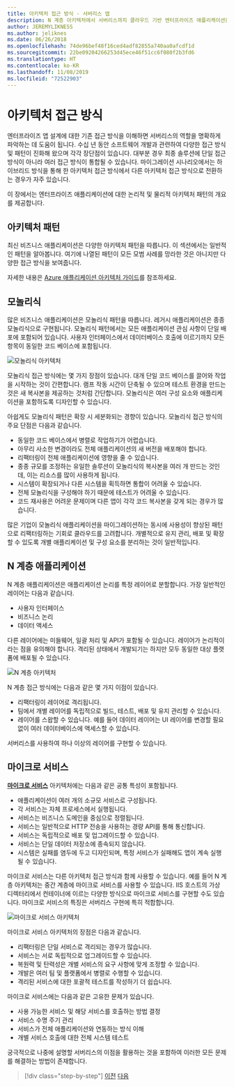 ```yaml
---
title: 아키텍처 접근 방식 - 서버리스 앱
description: N 계층 아키텍처에서 서버리스까지 클라우드 기반 엔터프라이즈 애플리케이션을 빌드하는 아키텍처를 소개합니다.
author: JEREMYLIKNESS
ms.author: jeliknes
ms.date: 06/26/2018
ms.openlocfilehash: 74de96bef48f16ced4adf82855a740aa0afcdf1d
ms.sourcegitcommit: 22be09204266253d45ece46f51cc6f080f2b3fd6
ms.translationtype: HT
ms.contentlocale: ko-KR
ms.lasthandoff: 11/08/2019
ms.locfileid: "72522903"
---
```

# <a name="architecture-approaches"></a>아키텍처 접근 방식

엔터프라이즈 앱 설계에 대한 기존 접근 방식을 이해하면 서버리스의 역할을 명확하게 파악하는 데 도움이 됩니다. 수십 년 동안 소프트웨어 개발과 관련하여 다양한 접근 방식 및 패턴이 진화해 왔으며 각각 장단점이 있습니다. 대부분 경우 최종 솔루션에 단일 접근 방식이 아니라 여러 접근 방식이 통합될 수 있습니다. 마이그레이션 시나리오에서는 하이브리드 방식을 통해 한 아키텍처 접근 방식에서 다른 아키텍처 접근 방식으로 전환하는 경우가 자주 있습니다.

이 장에서는 엔터프라이즈 애플리케이션에 대한 논리적 및 물리적 아키텍처 패턴의 개요를 제공합니다.

## <a name="architecture-patterns"></a>아키텍처 패턴

최신 비즈니스 애플리케이션은 다양한 아키텍처 패턴을 따릅니다. 이 섹션에서는 일반적인 패턴을 알아봅니다. 여기에 나열된 패턴이 모든 모범 사례를 망라한 것은 아니지만 다양한 접근 방식을 보여줍니다.

자세한 내용은 [Azure 애플리케이션 아키텍처 가이드](https://docs.microsoft.com/azure/architecture/guide/)를 참조하세요.

## <a name="monoliths"></a>모놀리식

많은 비즈니스 애플리케이션은 모놀리식 패턴을 따릅니다. 레거시 애플리케이션은 종종 모놀리식으로 구현됩니다. 모놀리식 패턴에서는 모든 애플리케이션 관심 사항이 단일 배포에 포함되어 있습니다. 사용자 인터페이스에서 데이터베이스 호출에 이르기까지 모든 항목이 동일한 코드 베이스에 포함됩니다.

![모놀리식 아키텍처](./media/monolith-architecture.png)

모놀리식 접근 방식에는 몇 가지 장점이 있습니다. 대개 단일 코드 베이스를 끌어와 작업을 시작하는 것이 간편합니다. 램프 작동 시간이 단축될 수 있으며 테스트 환경을 만드는 것은 새 복사본을 제공하는 것처럼 간단합니다. 모놀리식은 여러 구성 요소와 애플리케이션을 포함하도록 디자인할 수 있습니다.

아쉽게도 모놀리식 패턴은 확장 시 세분화되는 경향이 있습니다. 모놀리식 접근 방식의 주요 단점은 다음과 같습니다.

- 동일한 코드 베이스에서 병렬로 작업하기가 어렵습니다.
- 아무리 사소한 변경이라도 전체 애플리케이션의 새 버전을 배포해야 합니다.
- 리팩터링이 전체 애플리케이션에 영향을 줄 수 있습니다.
- 종종 규모를 조정하는 유일한 솔루션이 모놀리식의 복사본을 여러 개 만드는 것인데, 이는 리소스를 많이 사용하게 됩니다.
- 시스템이 확장되거나 다른 시스템을 획득하면 통합이 어려울 수 있습니다.
- 전체 모놀리식을 구성해야 하기 때문에 테스트가 어려울 수 있습니다.
- 코드 재사용은 어려운 문제이며 다른 앱이 각각 코드 복사본을 갖게 되는 경우가 많습니다.

많은 기업이 모놀리식 애플리케이션을 마이그레이션하는 동시에 사용성이 향상된 패턴으로 리팩터링하는 기회로 클라우드를 고려합니다. 개별적으로 유지 관리, 배포 및 확장할 수 있도록 개별 애플리케이션 및 구성 요소를 분리하는 것이 일반적입니다.

## <a name="n-layer-applications"></a>N 계층 애플리케이션

N 계층 애플리케이션은 애플리케이션 논리를 특정 레이어로 분할합니다. 가장 일반적인 레이어는 다음과 같습니다.

- 사용자 인터페이스
- 비즈니스 논리
- 데이터 액세스

다른 레이어에는 미들웨어, 일괄 처리 및 API가 포함될 수 있습니다. 레이어가 논리적이라는 점을 유의해야 합니다. 격리된 상태에서 개발되기는 하지만 모두 동일한 대상 플랫폼에 배포될 수 있습니다.

![N 계층 아키텍처](./media/n-layer-architecture.png)

N 계층 접근 방식에는 다음과 같은 몇 가지 이점이 있습니다.

- 리팩터링이 레이어로 격리됩니다.
- 팀에서 개별 레이어를 독립적으로 빌드, 테스트, 배포 및 유지 관리할 수 있습니다.
- 레이어를 스왑할 수 있습니다. 예를 들어 데이터 레이어는 UI 레이어를 변경할 필요 없이 여러 데이터베이스에 액세스할 수 있습니다.

서버리스를 사용하여 하나 이상의 레이어를 구현할 수 있습니다.

## <a name="microservices"></a>마이크로 서비스

**[마이크로 서비스](https://docs.microsoft.com/azure/architecture/guide/architecture-styles/microservices)** 아키텍처에는 다음과 같은 공통 특성이 포함됩니다.

- 애플리케이션이 여러 개의 소규모 서비스로 구성됩니다.
- 각 서비스는 자체 프로세스에서 실행됩니다.
- 서비스는 비즈니스 도메인을 중심으로 정렬됩니다.
- 서비스는 일반적으로 HTTP 전송을 사용하는 경량 API를 통해 통신합니다.
- 서비스는 독립적으로 배포 및 업그레이드할 수 있습니다.
- 서비스는 단일 데이터 저장소에 종속되지 않습니다.
- 시스템은 실패를 염두에 두고 디자인되며, 특정 서비스가 실패해도 앱이 계속 실행될 수 있습니다.

마이크로 서비스는 다른 아키텍처 접근 방식과 함께 사용할 수 있습니다. 예를 들어 N 계층 아키텍처는 중간 계층에 마이크로 서비스를 사용할 수 있습니다. IIS 호스트의 가상 디렉터리에서 컨테이너에 이르는 다양한 방식으로 마이크로 서비스를 구현할 수도 있습니다. 마이크로 서비스의 특징은 서버리스 구현에 특히 적합합니다.

![마이크로 서비스 아키텍처](./media/microservices-architecture.png)

마이크로 서비스 아키텍처의 장점은 다음과 같습니다.

- 리팩터링은 단일 서비스로 격리되는 경우가 많습니다.
- 서비스는 서로 독립적으로 업그레이드할 수 있습니다.
- 복원력 및 탄력성은 개별 서비스의 요구 사항에 맞게 조정할 수 있습니다.
- 개발은 여러 팀 및 플랫폼에서 병렬로 수행할 수 있습니다.
- 격리된 서비스에 대한 포괄적 테스트를 작성하기 더 쉽습니다.

마이크로 서비스에는 다음과 같은 고유한 문제가 있습니다.

- 사용 가능한 서비스 및 해당 서비스를 호출하는 방법 결정
- 서비스 수명 주기 관리
- 서비스가 전체 애플리케이션와 연동하는 방식 이해
- 개별 서비스 호출에 대한 전체 시스템 테스트

궁극적으로 나중에 설명할 서버리스의 이점을 활용하는 것을 포함하여 이러한 모든 문제를 해결하는 방법이 존재합니다.

>[!div class="step-by-step"]
>[이전](index.md)
>[다음](architecture-deployment-approaches.md)

